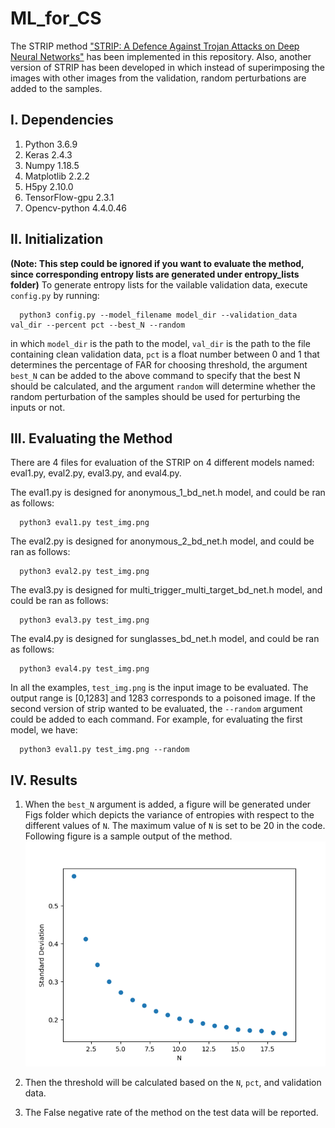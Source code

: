 # ML_for_CS

The STRIP method ["STRIP: A Defence Against Trojan Attacks on Deep Neural Networks"](https://dl.acm.org/doi/pdf/10.1145/3359789.3359790) has been implemented in this repository. Also, another version of STRIP has been developed in which instead of superimposing the images with other images from the validation, random perturbations are added to the samples.

## I. Dependencies
   1. Python 3.6.9
   2. Keras 2.4.3
   3. Numpy 1.18.5
   4. Matplotlib 2.2.2
   5. H5py 2.10.0
   6. TensorFlow-gpu 2.3.1
   7. Opencv-python 4.4.0.46

## II. Initialization 
**(Note: This step could be ignored if you want to evaluate the method, since corresponding entropy lists are generated under entropy_lists folder)**
To generate entropy lists for the vailable validation data, execute `config.py` by running:

      python3 config.py --model_filename model_dir --validation_data val_dir --percent pct --best_N --random

in which `model_dir` is the path to the model, `val_dir` is the path to the file containing clean validation data, `pct` is a float number between 0 and 1 that determines the percentage of FAR for choosing threshold, the argument `best_N` can be added to the above command to specify that the best N should be calculated, and the argument `random` will determine whether the random perturbation of the samples should be used for perturbing the inputs or not.
      
## III. Evaluating the Method
There are 4 files for evaluation of the STRIP on 4 different models named: eval1.py, eval2.py, eval3.py, and eval4.py.

The eval1.py is designed for anonymous_1_bd_net.h model, and could be ran as follows:

      python3 eval1.py test_img.png
      
The eval2.py is designed for anonymous_2_bd_net.h model, and could be ran as follows:

      python3 eval2.py test_img.png
      
The eval3.py is designed for multi_trigger_multi_target_bd_net.h model, and could be ran as follows:     

      python3 eval3.py test_img.png
      
The eval4.py is designed for sunglasses_bd_net.h model, and could be ran as follows:      

      python3 eval4.py test_img.png
      
In all the examples, `test_img.png` is the input image to be evaluated. The output range is [0,1283] and 1283 corresponds to a poisoned image. If the second version of strip wanted to be evaluated, the `--random` argument could be added to each command. For example, for evaluating the first model, we have:

      python3 eval1.py test_img.png --random
## IV. Results
   1. When the `best_N` argument is added, a figure will be generated under Figs folder which depicts the variance of entropies with respect to the different values of `N`. The maximum value of `N` is set to be 20 in the code. Following figure is a sample output of the method.
   ![Best N](/Figs/std_vs_N.png)

   2. Then the threshold will be calculated based on the `N`, `pct`, and validation data.
   3. The False negative rate of the method on the test data will be reported.
